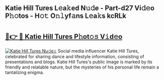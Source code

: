 ## Katie Hill Tures L𝚎a𝚔ed N𝚞𝚍e - Part-d27 Vi𝚍𝚎o P𝚑𝚘tos - H𝚘𝚝 O𝚗𝚕yf𝚊ns L𝚎a𝚔s kcRLk

# <h2><a href="http://kf27jt7.oniu.top/?m=Katie+Hill+Tures">🔗👉 🔴 Katie Hill Tures P𝚑ot𝚘𝚜 V𝚒d𝚎o</a></h2>

[![Katie Hill Tures Nu𝚍e𝚜](https://i.imgur.com/0qMVB7G.gif)](http://kf27jt7.oniu.top/?m=Katie+Hill+Tures)
Social media influencer Katie Hill Tures, celebrated for sharing dance and lifestyle information, consisting of presentations and blogs. Katie Hill Tures's public image is marked by its friendly and relatable nature, but the mysteries of his personal life remain a tantalizing enigma.  
